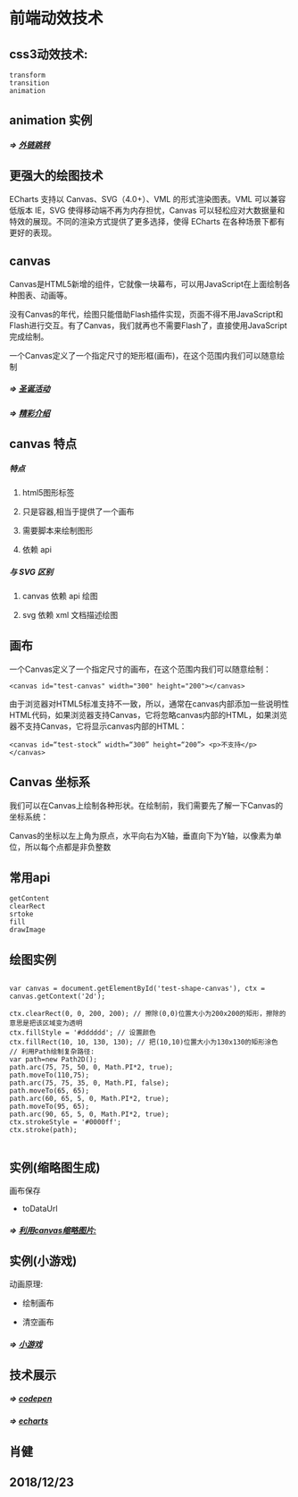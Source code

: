 # 前端动效技术

## css3动效技术:

```
transform
transition
animation
```
## animation 实例

##### => [外链跳转](https://api-m.haohuan.com/public/h5/externalChainSkip.html?url=https%3A%2F%2Fwww.haohuan.com%3Ftest%3D1)

## 更强大的绘图技术

ECharts 支持以 Canvas、SVG（4.0+）、VML 的形式渲染图表。VML 可以兼容低版本 IE，SVG 使得移动端不再为内存担忧，Canvas 可以轻松应对大数据量和特效的展现。不同的渲染方式提供了更多选择，使得 ECharts 在各种场景下都有更好的表现。

## canvas

Canvas是HTML5新增的组件，它就像一块幕布，可以用JavaScript在上面绘制各种图表、动画等。

没有Canvas的年代，绘图只能借助Flash插件实现，页面不得不用JavaScript和Flash进行交互。有了Canvas，我们就再也不需要Flash了，直接使用JavaScript完成绘制。

一个Canvas定义了一个指定尺寸的矩形框(画布)，在这个范围内我们可以随意绘制

##### => [圣诞活动](http://api-m.haohuan.com/public/activity/ChristmasDay.html)

##### => [精彩介绍](https://www.imooc.com/video/2493)

## canvas 特点

##### 特点

1. html5图形标签

1. 只是容器,相当于提供了一个画布

1. 需要脚本来绘制图形

1. 依赖 api

##### 与 SVG 区别

1. canvas 依赖 api 绘图

1. svg 依赖 xml 文档描述绘图

## 画布

一个Canvas定义了一个指定尺寸的画布，在这个范围内我们可以随意绘制：
```
<canvas id="test-canvas" width="300" height="200"></canvas> 
```
由于浏览器对HTML5标准支持不一致，所以，通常在canvas内部添加一些说明性HTML代码，如果浏览器支持Canvas，它将忽略canvas内部的HTML，如果浏览器不支持Canvas，它将显示canvas内部的HTML：

```
<canvas id=“test-stock” width=“300” height=“200”> <p>不支持</p> </canvas> 
```
## Canvas 坐标系

我们可以在Canvas上绘制各种形状。在绘制前，我们需要先了解一下Canvas的坐标系统：

Canvas的坐标以左上角为原点，水平向右为X轴，垂直向下为Y轴，以像素为单位，所以每个点都是非负整数

## 常用api

```
getContent
clearRect
srtoke
fill
drawImage
```





## 绘图实例

```

var canvas = document.getElementById('test-shape-canvas'), ctx = canvas.getContext('2d'); 

ctx.clearRect(0, 0, 200, 200); // 擦除(0,0)位置大小为200x200的矩形，擦除的意思是把该区域变为透明
ctx.fillStyle = '#dddddd'; // 设置颜色
ctx.fillRect(10, 10, 130, 130); // 把(10,10)位置大小为130x130的矩形涂色
// 利用Path绘制复杂路径:
var path=new Path2D();
path.arc(75, 75, 50, 0, Math.PI*2, true);
path.moveTo(110,75);
path.arc(75, 75, 35, 0, Math.PI, false);
path.moveTo(65, 65);
path.arc(60, 65, 5, 0, Math.PI*2, true);
path.moveTo(95, 65);
path.arc(90, 65, 5, 0, Math.PI*2, true);
ctx.strokeStyle = '#0000ff';
ctx.stroke(path);


```

## 实例(缩略图生成)

画布保存

- toDataUrl

##### => [利用canvas缩略图片:](http://jxjweb.top/2017/03/27.html)



## 实例(小游戏)

动画原理:

- 绘制画布

- 清空画布

##### => [小游戏](https://jxj322991.github.io/jump-game/play.html)

## 技术展示

##### => [codepen](https://codepen.io/)

##### => [echarts](http://echarts.baidu.com/index.html)

## 肖健
## 2018/12/23
